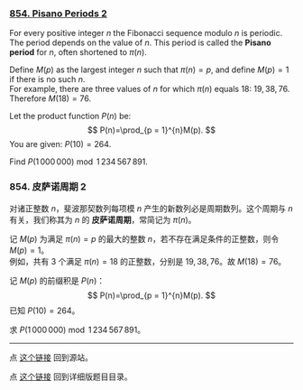 ### [854. Pisano Periods 2](https://projecteuler.net/problem=854)

For every positive integer $n$ the Fibonacci sequence modulo $n$ is periodic. The period depends on the value of $n$.
This period is called the **Pisano period** for $n$, often shortened to $\pi(n)$.

Define $M(p)$ as the largest integer $n$ such that $\pi(n) = p$, and define $M(p) = 1$ if there is no such $n$.  
For example, there are three values of $n$ for which $\pi(n)$ equals $18$: $19, 38, 76$. Therefore $M(18) = 76$.

Let the product function $P(n)$ be: 
$$
P(n)=\prod_{p = 1}^{n}M(p).
$$
You are given: $P(10)=264$.

Find $P(1\,000\,000)\bmod 1\,234\,567\,891$.

### 854. 皮萨诺周期 2

对诸正整数 $n$，斐波那契数列每项模 $n$ 产生的新数列必是周期数列。这个周期与 $n$ 有关，我们称其为 $n$ 的 **皮萨诺周期**，常简记为 $\pi(n)$。

记 $M(p)$ 为满足 $\pi(n) = p$ 的最大的整数 $n$，若不存在满足条件的正整数，则令 $M(p) = 1$。  
例如，共有 $3$ 个满足 $\pi(n) = 18$ 的正整数，分别是 $19, 38, 76$。故 $M(18) = 76$。


记 $M(p)$ 的前缀积是 $P(n)$：
$$
P(n)=\prod_{p = 1}^{n}M(p).
$$
已知 $P(10)=264$。

求 $P(1\,000\,000)\bmod 1\,234\,567\,891$。

---

点 [这个链接](https://fsy-juruo.github.io/pe-chinese-translation/) 回到源站。

点 [这个链接](https://fsy-juruo.github.io/pe-chinese-translation/detailed_content_archives.html) 回到详细版题目目录。